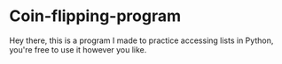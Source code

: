 # Coin-flipping-program
Hey there, this is a program I made to practice accessing lists in Python, you're free to use it however you like.
